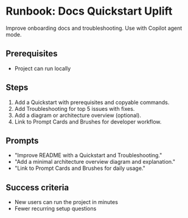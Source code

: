 # Runbook: Docs Quickstart Uplift

Improve onboarding docs and troubleshooting. Use with Copilot agent mode.

## Prerequisites

- Project can run locally

## Steps

1. Add a Quickstart with prerequisites and copyable commands.
2. Add Troubleshooting for top 5 issues with fixes.
3. Add a diagram or architecture overview (optional).
4. Link to Prompt Cards and Brushes for developer workflow.

## Prompts

- "Improve README with a Quickstart and Troubleshooting."
- "Add a minimal architecture overview diagram and explanation."
- "Link to Prompt Cards and Brushes for daily usage."

## Success criteria

- New users can run the project in minutes
- Fewer recurring setup questions
